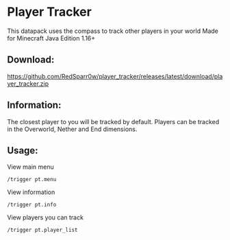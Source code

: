 # Player Tracker

This datapack uses the compass to track other players in your world
Made for Minecraft Java Edition 1.16+

## Download:
https://github.com/RedSparr0w/player_tracker/releases/latest/download/player_tracker.zip

## Information:
The closest player to you will be tracked by default.
Players can be tracked in the Overworld, Nether and End dimensions.

## Usage:

View main menu
```
/trigger pt.menu
```

View information
```
/trigger pt.info
```

View players you can track
```
/trigger pt.player_list
```

